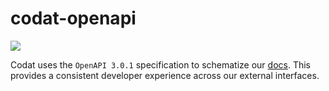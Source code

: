 # codat-openapi

<img src="https://validator.swagger.io/validator?url=https://raw.githubusercontent.com/mcclowes/codat-openapi/master/openapi.json">

Codat uses the `OpenAPI 3.0.1` specification to schematize our [docs](https://docs.codat.com/). This provides a consistent developer experience across our external interfaces.